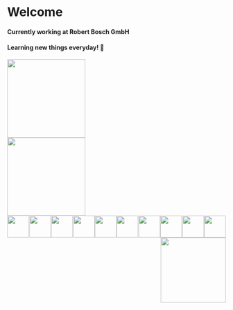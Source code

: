 # Welcome

#### Currently working at Robert Bosch GmbH
#### Learning new things everyday! 🤠

<div>
  <a href="https://github.com/viktormarinho">
  <img height="180em" src="https://github-readme-stats.vercel.app/api?username=viktormarinho&show_icons=true&theme=tokyonight">
<br>
  <img height="180em" src="https://github-readme-stats.vercel.app/api/top-langs/?username=viktormarinho&layout=compact&theme=tokyonight">
    </div>
  
<div style="display: flex; flex-wrap: wrap; justify-content: space-between">
  <br>
  <img height="50" width="50" src="https://cdn.jsdelivr.net/gh/devicons/devicon/icons/javascript/javascript-original.svg">
  <img height="50" width="50" src="https://cdn.jsdelivr.net/gh/devicons/devicon/icons/typescript/typescript-original.svg">
  <img height="50" width="50" src="https://cdn.jsdelivr.net/gh/devicons/devicon/icons/angularjs/angularjs-plain.svg">
  <img height="50" width="50" src="https://cdn.jsdelivr.net/gh/devicons/devicon/icons/python/python-original.svg">
  <img height="50" width="50" src="https://cdn.jsdelivr.net/gh/devicons/devicon/icons/java/java-original.svg">
  <img height="50" width="50" src="https://cdn.jsdelivr.net/gh/devicons/devicon/icons/html5/html5-original.svg">
  <img height="50" width="50" src="https://cdn.jsdelivr.net/gh/devicons/devicon/icons/css3/css3-original.svg">
  <img height="50" width="50" src="https://cdn.jsdelivr.net/gh/devicons/devicon/icons/sass/sass-original.svg">
  <img height="50" width="50" src="https://cdn.jsdelivr.net/gh/devicons/devicon/icons/react/react-original.svg">
  <img height="50" width="50" src="https://cdn.jsdelivr.net/gh/devicons/devicon/icons/vscode/vscode-original.svg">
  
  <img height="150" width="150" style="margin-left: auto;" src="https://media.discordapp.net/attachments/920027735810801774/960271285684932678/picasion.com_586de4fb12f26c7d16ad3a1944edb1aa.gif">
  </div>
  
  

